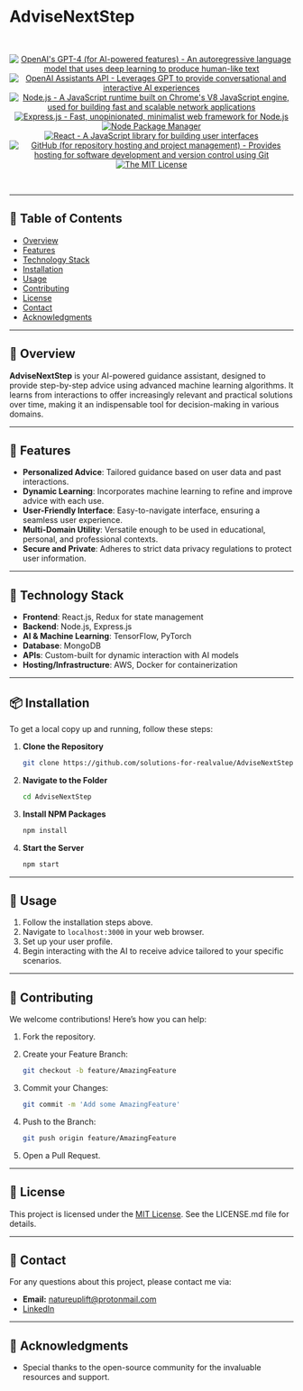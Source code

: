 # AdviseNextStep

<br/>
<p align="center">
  <a href="https://www.openai.com/" >
        <img alt="OpenAI's GPT-4 (for AI-powered features) - An autoregressive language model that uses deep learning to produce human-like text" src="https://img.shields.io/static/v1.svg?label=OpenAI&message=GPT-4&color=brightgreen" /></a>
    <a href="https://platform.openai.com/docs/assistants/overview" >
        <img alt="OpenAI Assistants API - Leverages GPT to provide conversational and interactive AI experiences" src="https://img.shields.io/static/v1.svg?label=OpenAI&message=Assistants API&color=brightgreen" /></a>
    <a href="https://nodejs.org/" >
        <img alt="Node.js - A JavaScript runtime built on Chrome's V8 JavaScript engine, used for building fast and scalable network applications" src="https://img.shields.io/static/v1.svg?label=Node.js&message=JavaScript runtime&color=lightyellow" /></a>
  <a href="https://expressjs.com/" >
        <img alt="Express.js - Fast, unopinionated, minimalist web framework for Node.js" src="https://img.shields.io/static/v1.svg?label=Express.js&message=Web framework&color=green" /></a>
    <a href="https://www.npmjs.com/" >
        <img alt="Node Package Manager" src="https://img.shields.io/static/v1.svg?label=npm&message=packages&color=lightblue" /></a>
    <a href="https://reactjs.org/" >
        <img alt="React - A JavaScript library for building user interfaces" src="https://img.shields.io/static/v1.svg?label=React&message=UI library&color=blue" /></a>
    <a href="https://github.com/">
        <img alt="GitHub (for repository hosting and project management) - Provides hosting for software development and version control using Git" src="https://img.shields.io/static/v1.svg?label=GitHub&message=hosting&color=lightgrey" /></a>
    <a href="https://opensource.org/license/mit/">
        <img alt="The MIT License" src="https://img.shields.io/static/v1.svg?label=License&message=MIT&color=lightgreen" /></a>
</p>
<br/>

---

## 📖 Table of Contents

- [Overview](#-overview)
- [Features](#-features)
- [Technology Stack](#-technology-stack)
- [Installation](#-installation)
- [Usage](#-usage)
- [Contributing](#-contributing)
- [License](#-license)
- [Contact](#-contact)
- [Acknowledgments](#-acknowledgments)

---

## 🌟 Overview

**AdviseNextStep** is your AI-powered guidance assistant, designed to provide step-by-step advice using advanced machine learning algorithms. It learns from interactions to offer increasingly relevant and practical solutions over time, making it an indispensable tool for decision-making in various domains.

---

## 🚀 Features

- **Personalized Advice**: Tailored guidance based on user data and past interactions.
- **Dynamic Learning**: Incorporates machine learning to refine and improve advice with each use.
- **User-Friendly Interface**: Easy-to-navigate interface, ensuring a seamless user experience.
- **Multi-Domain Utility**: Versatile enough to be used in educational, personal, and professional contexts.
- **Secure and Private**: Adheres to strict data privacy regulations to protect user information.

---

## 🔨 Technology Stack

- **Frontend**: React.js, Redux for state management
- **Backend**: Node.js, Express.js
- **AI & Machine Learning**: TensorFlow, PyTorch
- **Database**: MongoDB
- **APIs**: Custom-built for dynamic interaction with AI models
- **Hosting/Infrastructure**: AWS, Docker for containerization

---

## 📦 Installation

To get a local copy up and running, follow these steps:

1. **Clone the Repository**
   
   ```bash
   git clone https://github.com/solutions-for-realvalue/AdviseNextStep.git
   ```

2. **Navigate to the Folder**

   ```bash
   cd AdviseNextStep
   ```

3. **Install NPM Packages**

   ```bash
   npm install
   ```

4. **Start the Server**

   ```bash
   npm start
   ```

---

## 🎯 Usage

1. Follow the installation steps above.
2. Navigate to `localhost:3000` in your web browser.
3. Set up your user profile.
4. Begin interacting with the AI to receive advice tailored to your specific scenarios.

---

## 🤝 Contributing

We welcome contributions! Here’s how you can help:

1. Fork the repository.
2. Create your Feature Branch:

   ```bash
   git checkout -b feature/AmazingFeature
   ```

3. Commit your Changes:

   ```bash
   git commit -m 'Add some AmazingFeature'
   ```

4. Push to the Branch:

   ```bash
   git push origin feature/AmazingFeature
   ```

5. Open a Pull Request.

---

## 📜 License

This project is licensed under the [MIT License][mit-license]. See the LICENSE.md file for details.

---

## 📧 Contact

For any questions about this project, please contact me via:
- **Email:** natureuplift@protonmail.com
- [LinkedIn](https://www.linkedin.com/in/arnaldo-sepulveda)

---

## 🙌 Acknowledgments

- Special thanks to the open-source community for the invaluable resources and support.

[mit-license]: <https://opensource.org/license/mit/>
